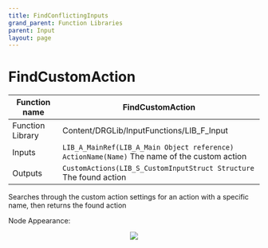 ```yaml
---
title: FindConflictingInputs
grand_parent: Function Libraries
parent: Input
layout: page
---
```


# FindCustomAction

| Function name | FindCustomAction |
| --- | --- |
| Function Library | Content/DRGLib/InputFunctions/LIB_F_Input |
| Inputs | `LIB_A_MainRef(LIB_A_Main Object reference)`<br/>`ActionName(Name)` The name of the custom action |
| Outputs | `CustomActions(LIB_S_CustomInputStruct Structure` The found action |

Searches through the custom action settings for an action with a specific name, then returns the found action

Node Appearance: 
<p align="center">
<img src="https://github.com/SamsDRGMods/WikiMedia/blob/main/DRGLib/FullDocs/FunctionLibs/Input/FindCustomActionImage.png?raw=true">
</p>
